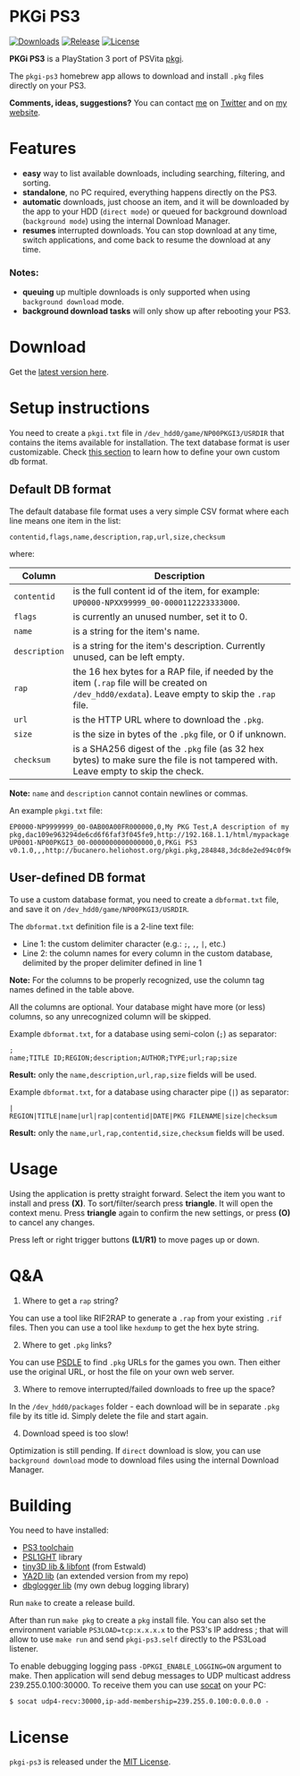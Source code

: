 # PKGi PS3

[![Downloads][img_downloads]][pkgi_downloads] [![Release][img_latest]][pkgi_latest] [![License][img_license]][pkgi_license]


**PKGi PS3** is a PlayStation 3 port of PSVita [pkgi](https://github.com/mmozeiko/pkgi).

The `pkgi-ps3` homebrew app allows to download and install `.pkg` files directly on your PS3.

**Comments, ideas, suggestions?** You can contact [me](https://github.com/bucanero/) on [Twitter](https://twitter.com/dparrino) and on [my website](http://www.bucanero.com.ar/).

# Features

* **easy** way to list available downloads, including searching, filtering, and sorting.
* **standalone**, no PC required, everything happens directly on the PS3.
* **automatic** downloads, just choose an item, and it will be downloaded by the app to your HDD (`direct mode`) or queued for background download (`background mode`) using the internal Download Manager.
* **resumes** interrupted downloads. You can stop download at any time, switch applications, and come back to resume the download at any time.

### Notes:
* **queuing** up multiple downloads is only supported when using `background download` mode.
* **background download tasks** will only show up after rebooting your PS3.

# Download

Get the [latest version here][pkgi_latest].

# Setup instructions

You need to create a `pkgi.txt` file in `/dev_hdd0/game/NP00PKGI3/USRDIR` that contains the items available for installation.
The text database format is user customizable. Check [this section](#user-defined-db-format) to learn how to define your own custom db format.

## Default DB format

The default database file format uses a very simple CSV format where each line means one item in the list:

```
contentid,flags,name,description,rap,url,size,checksum
```

where:

| Column | Description |
|--------|-------------|
| `contentid` | is the full content id of the item, for example: `UP0000-NPXX99999_00-0000112223333000`.
| `flags` | is currently an unused number, set it to 0.
| `name` | is a string for the item's name.
| `description` | is a string for the item's description. Currently unused, can be left empty.
| `rap` | the 16 hex bytes for a RAP file, if needed by the item (`.rap` file will be created on `/dev_hdd0/exdata`). Leave empty to skip the `.rap` file.
| `url` | is the HTTP URL where to download the `.pkg`.
| `size` | is the size in bytes of the `.pkg` file, or 0 if unknown.
| `checksum` | is a SHA256 digest of the `.pkg` file (as 32 hex bytes) to make sure the file is not tampered with. Leave empty to skip the check.

**Note:** `name` and `description` cannot contain newlines or commas.

An example `pkgi.txt` file:
```
EP0000-NP9999999_00-0AB00A00FR000000,0,My PKG Test,A description of my pkg,dac109e963294de6cd6f6faf3f045fe9,http://192.168.1.1/html/mypackage.pkg,2715513,afb545c6e71bd95f77994ab4a659efbb8df32208f601214156ad89b1922e73c3
UP0001-NP00PKGI3_00-0000000000000000,0,PKGi PS3 v0.1.0,,,http://bucanero.heliohost.org/pkgi.pkg,284848,3dc8de2ed94c0f9efeafa81df9b7d58f8c169e2875133d6d2649a7d477c1ae13
```

## User-defined DB format

To use a custom database format, you need to create a `dbformat.txt` file, and save it on `/dev_hdd0/game/NP00PKGI3/USRDIR`.

The `dbformat.txt` definition file is a 2-line text file:
* Line 1: the custom delimiter character (e.g.: `;`, `,`, `|`, etc.)
* Line 2: the column names for every column in the custom database, delimited by the proper delimiter defined in line 1

**Note:** For the columns to be properly recognized, use the column tag names defined in the table above.

All the columns are optional. Your database might have more (or less) columns, so any unrecognized column will be skipped.

Example `dbformat.txt`, for a database using semi-colon (`;`) as separator:

```
;
name;TITLE ID;REGION;description;AUTHOR;TYPE;url;rap;size
```

**Result:** only the `name,description,url,rap,size` fields will be used.


Example `dbformat.txt`, for a database using character pipe (`|`) as separator:

```
|
REGION|TITLE|name|url|rap|contentid|DATE|PKG FILENAME|size|checksum
```

**Result:** only the `name,url,rap,contentid,size,checksum` fields will be used.

# Usage

Using the application is pretty straight forward. Select the item you want to install and press **(X)**. To sort/filter/search press **triangle**.
It will open the context menu. Press **triangle** again to confirm the new settings, or press **(O)** to cancel any changes.

Press left or right trigger buttons **(L1/R1)** to move pages up or down.

# Q&A

1. Where to get a `rap` string? 

  You can use a tool like RIF2RAP to generate a `.rap` from your existing `.rif` files. Then you can use a tool like `hexdump` to get the hex byte string.

2. Where to get `.pkg` links?

  You can use [PSDLE][] to find `.pkg` URLs for the games you own. Then either use the original URL, or host the file on your own web server.

3. Where to remove interrupted/failed downloads to free up the space?

  In the `/dev_hdd0/packages` folder - each download will be in separate `.pkg` file by its title id. Simply delete the file and start again.

4. Download speed is too slow!

  Optimization is still pending. If `direct` download is slow, you can use `background download` mode to download files using the internal Download Manager.

# Building

You need to have installed:

- [PS3 toolchain](https://github.com/bucanero/ps3toolchain)
- [PSL1GHT](https://github.com/bucanero/PSL1GHT) library
- [tiny3D lib & libfont](https://github.com/wargio/tiny3d) (from Estwald)
- [YA2D lib](https://github.com/bucanero/ya2d_ps3) (an extended version from my repo)
- [dbglogger lib](https://github.com/bucanero/psl1ght-libs/tree/master/dbglogger) (my own debug logging library)

Run `make` to create a release build.

After than run `make pkg` to create a `pkg` install file. You can also set the environment variable `PS3LOAD=tcp:x.x.x.x` to the PS3's IP address
; that will allow to use `make run` and send `pkgi-ps3.self` directly to the PS3Load listener.

To enable debugging logging pass `-DPKGI_ENABLE_LOGGING=ON` argument to make. Then application will send debug messages to
UDP multicast address 239.255.0.100:30000. To receive them you can use [socat][] on your PC:

    $ socat udp4-recv:30000,ip-add-membership=239.255.0.100:0.0.0.0 -

# License

`pkgi-ps3` is released under the [MIT License](LICENSE).

[PSDLE]: https://repod.github.io/psdle/
[socat]: http://www.dest-unreach.org/socat/
[pkgi_downloads]: https://github.com/bucanero/pkgi-ps3/releases
[pkgi_latest]: https://github.com/bucanero/pkgi-ps3/releases/latest
[pkgi_license]: https://github.com/bucanero/pkgi-ps3/blob/master/LICENSE
[img_downloads]: https://img.shields.io/github/downloads/bucanero/pkgi-ps3/total.svg?maxAge=3600
[img_latest]: https://img.shields.io/github/release/bucanero/pkgi-ps3.svg?maxAge=3600
[img_license]: https://img.shields.io/github/license/bucanero/pkgi-ps3.svg?maxAge=2592000
